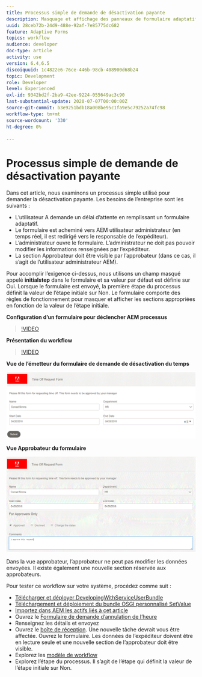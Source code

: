 ```yaml
---
title: Processus simple de demande de désactivation payante
description: Masquage et affichage des panneaux de formulaire adaptatif dans AEM processus
uuid: 28ceb72b-24d9-488e-92af-7e85775dc682
feature: Adaptive Forms
topics: workflow
audience: developer
doc-type: article
activity: use
version: 6.4,6.5
discoiquuid: 1c4822e6-76ce-446b-98cb-408900d68b24
topic: Development
role: Developer
level: Experienced
exl-id: 9342bd2f-2ba9-42ee-9224-055649ac3c90
last-substantial-update: 2020-07-07T00:00:00Z
source-git-commit: b3e9251bdb18a008be95c1fa9e5c79252a74fc98
workflow-type: tm+mt
source-wordcount: '330'
ht-degree: 0%

---
```


# Processus simple de demande de désactivation payante

Dans cet article, nous examinons un processus simple utilisé pour demander la désactivation payante. Les besoins de l’entreprise sont les suivants :

* L’utilisateur A demande un délai d’attente en remplissant un formulaire adaptatif.
* Le formulaire est acheminé vers AEM utilisateur administrateur (en temps réel, il est redirigé vers le responsable de l’expéditeur).
* L’administrateur ouvre le formulaire. L’administrateur ne doit pas pouvoir modifier les informations renseignées par l’expéditeur.
* La section Approbateur doit être visible par l’approbateur (dans ce cas, il s’agit de l’utilisateur administrateur AEM).

Pour accomplir l’exigence ci-dessus, nous utilisons un champ masqué appelé **initialstep** dans le formulaire et sa valeur par défaut est définie sur Oui. Lorsque le formulaire est envoyé, la première étape du processus définit la valeur de l’étape initiale sur Non. Le formulaire comporte des règles de fonctionnement pour masquer et afficher les sections appropriées en fonction de la valeur de l’étape initiale.

**Configuration d’un formulaire pour déclencher AEM processus**

>[!VIDEO](https://video.tv.adobe.com/v/28406?quality=12&learn=on)

**Présentation du workflow**

>[!VIDEO](https://video.tv.adobe.com/v/28407?quality=12&learn=on)

**Vue de l’émetteur du formulaire de demande de désactivation du temps**

![initialstep](assets/initialstep.gif)

**Vue Approbateur du formulaire**

![approverview](assets/approversview.gif)

Dans la vue approbateur, l’approbateur ne peut pas modifier les données envoyées. Il existe également une nouvelle section réservée aux approbateurs.

Pour tester ce workflow sur votre système, procédez comme suit :
* [Télécharger et déployer DevelopingWithServiceUserBundle](/help/forms/assets/common-osgi-bundles/DevelopingWithServiceUser.jar)
* [Téléchargement et déploiement du bundle OSGI personnalisé SetValue](/help/forms/assets/common-osgi-bundles/SetValueApp.core-1.0-SNAPSHOT.jar)
* [Importez dans AEM les actifs liés à cet article](assets/helpxworkflow.zip)
* Ouvrez le [Formulaire de demande d’annulation de l’heure](http://localhost:4502/content/dam/formsanddocuments/helpx/timeoffrequestform/jcr:content?wcmmode=disabled)
* Renseignez les détails et envoyez
* Ouvrez le [boîte de réception](http://localhost:4502/mnt/overlay/cq/inbox/content/inbox.html). Une nouvelle tâche devrait vous être affectée. Ouvrez le formulaire. Les données de l’expéditeur doivent être en lecture seule et une nouvelle section de l’approbateur doit être visible.
* Explorez les [modèle de workflow](http://localhost:4502/editor.html/conf/global/settings/workflow/models/helpxworkflow.html)
* Explorez l’étape du processus. Il s’agit de l’étape qui définit la valeur de l’étape initiale sur Non.
